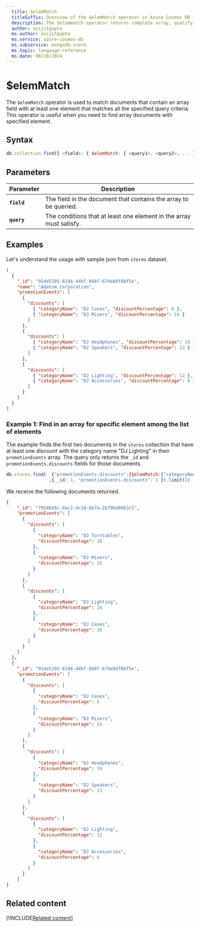 ```yaml
---
  title: $elemMatch
  titleSuffix: Overview of the $elemMatch operator in Azure Cosmos DB for MongoDB (vCore)
  description: The $elemmatch operator returns complete array, qualifying criteria with at least one matching array element.
  author: avijitgupta
  ms.author: avijitgupta
  ms.service: azure-cosmos-db
  ms.subservice: mongodb-vcore
  ms.topic: language-reference
  ms.date: 08/28/2024
---
```


# $elemMatch

The `$elemMatch` operator is used to match documents that contain an array field with at least one element that matches all the specified query criteria. This operator is useful when you need to find array documents with specified element.

## Syntax

```javascript
db.collection.find({ <field>: { $elemMatch: { <query1>, <query2>, ... } } })
```

## Parameters

| Parameter | Description |
| --- | --- |
| **`field`** | The field in the document that contains the array to be queried. |
| **`query`** | The conditions that at least one element in the array must satisfy. |

## Examples

Let's understand the usage with sample json from `stores` dataset.

```json
[
  {
    "_id": "91de5201-8194-44bf-848f-674e8df8bf5e",
    "name": "Adatum Corporation",
    "promotionEvents": [
      {
        "discounts": [
          { "categoryName": "DJ Cases", "discountPercentage": 6 },
          { "categoryName": "DJ Mixers", "discountPercentage": 14 }
        ]
      },
      {
        "discounts": [
          { "categoryName": "DJ Headphones", "discountPercentage": 19 },
          { "categoryName": "DJ Speakers", "discountPercentage": 13 }
        ]
      },
      {
        "discounts": [
          { "categoryName": "DJ Lighting", "discountPercentage": 12 },
          { "categoryName": "DJ Accessories", "discountPercentage": 6 }
        ]
      }
    ]
  }
]
```

### Example 1: Find in an array for specific element among the list of elements

The example finds the first two documents in the `stores` collection that have at least one discount with the category name "DJ Lighting" in their `promotionEvents` array. The query only returns the `_id` and `promotionEvents.discounts` fields for those documents.

```javascript
db.stores.find(  {"promotionEvents.discounts":{$elemMatch:{"categoryName":"DJ Lighting"}}}
                ,{ _id: 1, "promotionEvents.discounts": 1 }).limit(2)
```

We receive the following documents returned.

```json
{
    "_id": "7954bd5c-9ac2-4c10-bb7a-2b79bd0963c5",
    "promotionEvents": [
      {
        "discounts": [
          {
            "categoryName": "DJ Turntables",
            "discountPercentage": 18
          },
          {
            "categoryName": "DJ Mixers",
            "discountPercentage": 15
          }
        ]
      },
      {
        "discounts": [
          {
            "categoryName": "DJ Lighting",
            "discountPercentage": 14
          },
          {
            "categoryName": "DJ Cases",
            "discountPercentage": 20
          }
        ]
      }
    ]
  },
  {
    "_id": "91de5201-8194-44bf-848f-674e8df8bf5e",
    "promotionEvents": [
      {
        "discounts": [
          {
            "categoryName": "DJ Cases",
            "discountPercentage": 6
          },
          {
            "categoryName": "DJ Mixers",
            "discountPercentage": 14
          }
        ]
      },
      {
        "discounts": [
          {
            "categoryName": "DJ Headphones",
            "discountPercentage": 19
          },
          {
            "categoryName": "DJ Speakers",
            "discountPercentage": 13
          }
        ]
      },
      {
        "discounts": [
          {
            "categoryName": "DJ Lighting",
            "discountPercentage": 12
          },
          {
            "categoryName": "DJ Accessories",
            "discountPercentage": 6
          }
        ]
      }
    ]
}

```

## Related content

[!INCLUDE[Related content](../includes/related-content.md)]
